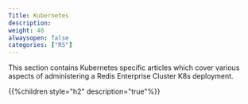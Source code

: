 ```yaml
---
Title: Kubernetes
description: 
weight: 40
alwaysopen: false
categories: ["RS"]
---
```

This section contains Kubernetes specific articles which cover various aspects of administering a Redis Enterprise Cluster K8s deployment.

{{%children style="h2" description="true"%}}